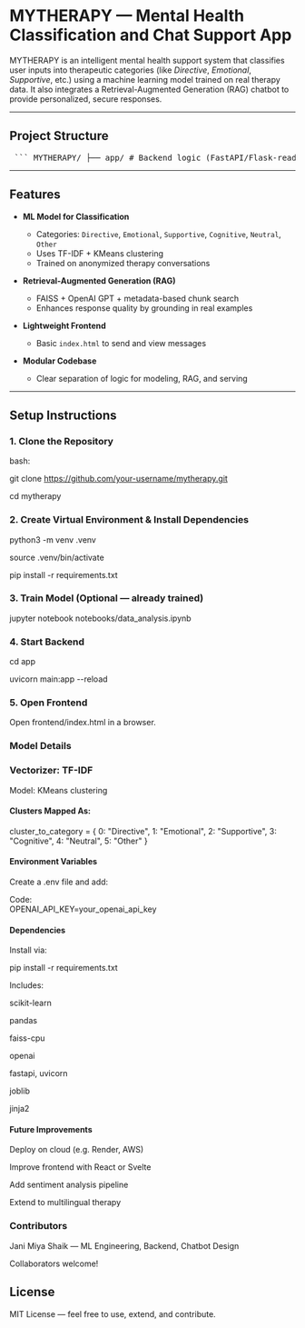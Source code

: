 #  MYTHERAPY — Mental Health Classification and Chat Support App

MYTHERAPY is an intelligent mental health support system that classifies user inputs into therapeutic categories (like *Directive*, *Emotional*, *Supportive*, etc.) using a machine learning model trained on real therapy data. It also integrates a Retrieval-Augmented Generation (RAG) chatbot to provide personalized, secure responses.

---

##  Project Structure

<pre> ``` MYTHERAPY/ ├── app/ # Backend logic (FastAPI/Flask-ready) │ ├── __init__.py │ ├── main.py # Main app entry point │ ├── model.py # Model loading and prediction │ └── openai_agent.py # OpenAI agent for RAG response │ ├── data/ │ └── train.csv # Original training data │ ├── frontend/ │ └── index.html # Simple front-end for user interaction │ ├── model/ │ ├── classifier.pkl # Trained KMeans classification model │ └── vectorizer.pkl # TF-IDF vectorizer used for feature extraction │ ├── notebooks/ │ └── data_analysis.ipynb # Model training and clustering notebook │ ├── rag/ │ ├── rag_builder.py # Prepares vector store for RAG │ ├── rag_engine.py # Embedding-based retrieval + chatbot response │ └── vectors/ │ ├── faiss_index.bin │ └── metadata.json │ ├── requirements.txt # Python dependencies ├── .env # Environment variables └── ReadMe.md # You're here! ``` </pre>


---

##  Features

- **ML Model for Classification**  
  - Categories: `Directive`, `Emotional`, `Supportive`, `Cognitive`, `Neutral`, `Other`
  - Uses TF-IDF + KMeans clustering
  - Trained on anonymized therapy conversations

- **Retrieval-Augmented Generation (RAG)**  
  - FAISS + OpenAI GPT + metadata-based chunk search  
  - Enhances response quality by grounding in real examples

- **Lightweight Frontend**  
  - Basic `index.html` to send and view messages

- **Modular Codebase**  
  - Clear separation of logic for modeling, RAG, and serving

---

##  Setup Instructions

### 1. Clone the Repository
bash: 

git clone https://github.com/your-username/mytherapy.git

cd mytherapy

### 2. Create Virtual Environment & Install Dependencies

python3 -m venv .venv

source .venv/bin/activate

pip install -r requirements.txt

### 3. Train Model (Optional — already trained)

jupyter notebook notebooks/data_analysis.ipynb

### 4. Start Backend

cd app

uvicorn main:app --reload


### 5. Open Frontend

Open frontend/index.html in a browser.

### Model Details
### Vectorizer: TF-IDF

Model: KMeans clustering

#### Clusters Mapped As:

cluster_to_category = {
    0: "Directive",
    1: "Emotional",
    2: "Supportive",
    3: "Cognitive",
    4: "Neutral",
    5: "Other"
}


#### Environment Variables

Create a .env file and add:

Code:  
   OPENAI_API_KEY=your_openai_api_key

####  Dependencies
Install via:

pip install -r requirements.txt

Includes:

scikit-learn

pandas

faiss-cpu

openai

fastapi, uvicorn

joblib

jinja2

#### Future Improvements
Deploy on cloud (e.g. Render, AWS)

Improve frontend with React or Svelte

Add sentiment analysis pipeline

Extend to multilingual therapy

### Contributors
Jani Miya Shaik — ML Engineering, Backend, Chatbot Design

Collaborators welcome!

## License
MIT License — feel free to use, extend, and contribute.